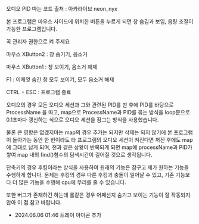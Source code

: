 오디오 PID 따는 코드 출처 : 아카라이브 neon_nyx 

본 프로그램은 마우스 사이드에 위치한 버튼을 누르게 되면 창 숨김과 보임, 음량 조절이 가능한 프로그램입니다.

꼭 관리자 권한으로 켜 주세요

마우스 XButton2 : 창 숨기기, 음소거

마우스 XButton1 : 창 보이기, 음소거 해제

F1 : 이제껏 숨긴 창 모두 보이기, 모두 음소거 해제

CTRL + ESC : 프로그램 종료

오디오의 경우 모든 오디오 세션과 그와 관련된 PID를 딴 후에 PID를 바탕으로 ProcessName 을 따고, map으로 ProcessName과 PID를 묶는 방식을 loop문으로 0.1초마다 갱신하는 식으로 오디오 세션을 잠그는 방식을 사용했습니다.

물론 큰 영향은 없겠지마는 map의 경우 추가는 되지만 삭제는 되지 않기에 본 프로그램이 돌아가는 동안 한 번이라도 타 프로그램의 오디오 세션이 켜진다면 꺼진 후에도 map에 그대로 남게 되며, 전과 같은 상황이 반복되게 되면 map에 processName과 PID가 쌓여 map 내의 find()함수의 탐색시간이 길어질 것으로 생각됩니다. 

단축키의 경우 후킹이라는 방식을 사용하여 원래의 기능은 잠구고 제가 원하는 기능을 수행하게 합니다. 문제는 후킹의 경우 다른 후킹과 충돌이 일어날 수 있고, 기존 기능보다 더 많은 기능을 수행해 cpu에 무리를 줄 수 있습니다.


또한 버그가 존재하긴 하는데 롤같은 경우 어째선지 숨기고 보이는 기능이 잘 작동되지 않아 이 점 참고 바랍니다.


+ 2024.06.06 01:46
트레이 아이콘 추가
